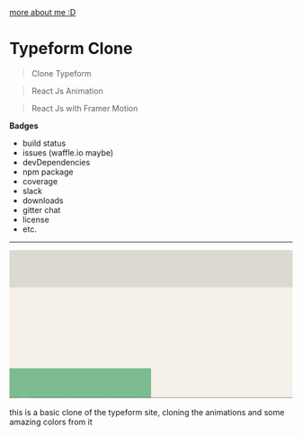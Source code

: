 <a href="https://github.com/herbertdesousa">
  more about me :D
</a>

# Typeform Clone

> Clone Typeform

> React Js Animation

> React Js with Framer Motion

**Badges**

- build status
- issues (waffle.io maybe)
- devDependencies
- npm package
- coverage
- slack
- downloads
- gitter chat
- license
- etc.

---------------------------------------------------------------------------------------------------------------------------------------------------------------------------------

![typeform](https://github.com/herbertdesousa/typeform-clone/blob/master/assets/typeform.gif)

<p>this is a basic clone of the typeform site, cloning the animations and some amazing colors from it</p>
